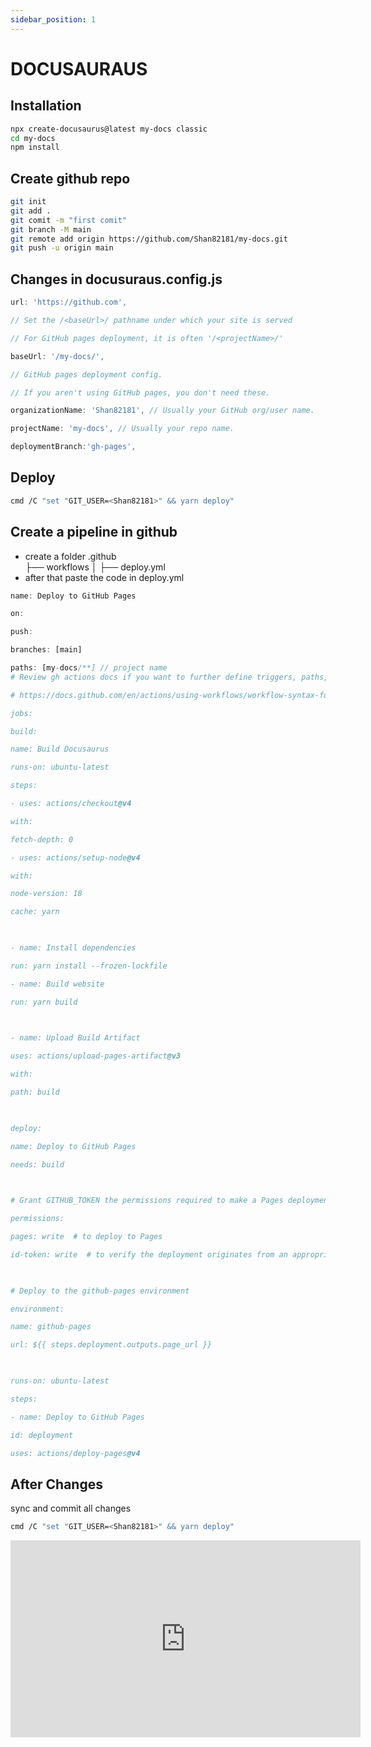 ```yaml
---
sidebar_position: 1
---
```


# DOCUSAURAUS



##   Installation 

```bash
npx create-docusaurus@latest my-docs classic
cd my-docs
npm install
```

## Create github repo

```bash
git init
git add .
git comit -m "first comit"
git branch -M main
git remote add origin https://github.com/Shan82181/my-docs.git
git push -u origin main
```
## Changes in docusuraus.config.js
```jsx
url: 'https://github.com',

// Set the /<baseUrl>/ pathname under which your site is served

// For GitHub pages deployment, it is often '/<projectName>/'

baseUrl: '/my-docs/',

// GitHub pages deployment config.

// If you aren't using GitHub pages, you don't need these.

organizationName: 'Shan82181', // Usually your GitHub org/user name.

projectName: 'my-docs', // Usually your repo name.

deploymentBranch:'gh-pages',
```
## Deploy

```bash
cmd /C "set "GIT_USER=<Shan82181>" && yarn deploy"
```

## Create a pipeline in github 

- create a folder 
.github  
├── workflows
│ ├── deploy.yml
- after that paste the code in deploy.yml
```jsx
name: Deploy to GitHub Pages

on:

push:

branches: [main]

paths: [my-docs/**] // project name
# Review gh actions docs if you want to further define triggers, paths, etc

# https://docs.github.com/en/actions/using-workflows/workflow-syntax-for-github-actions#on

jobs:

build:

name: Build Docusaurus

runs-on: ubuntu-latest

steps:

- uses: actions/checkout@v4

with:

fetch-depth: 0

- uses: actions/setup-node@v4

with:

node-version: 18

cache: yarn

  

- name: Install dependencies

run: yarn install --frozen-lockfile

- name: Build website

run: yarn build

  

- name: Upload Build Artifact

uses: actions/upload-pages-artifact@v3

with:

path: build

  

deploy:

name: Deploy to GitHub Pages

needs: build

  

# Grant GITHUB_TOKEN the permissions required to make a Pages deployment

permissions:

pages: write  # to deploy to Pages

id-token: write  # to verify the deployment originates from an appropriate source

  

# Deploy to the github-pages environment

environment:

name: github-pages

url: ${{ steps.deployment.outputs.page_url }}

  

runs-on: ubuntu-latest

steps:

- name: Deploy to GitHub Pages

id: deployment

uses: actions/deploy-pages@v4
```

## After Changes

sync and commit all changes
```bash
cmd /C "set "GIT_USER=<Shan82181>" && yarn deploy"
```

<iframe width="560" height="315" src="https://www.youtube.com/embed/9iVNf0T09dE?si=oeARjeGddjSBu6V3" title="YouTube video player" frameborder="0" allow="accelerometer; autoplay; clipboard-write; encrypted-media; gyroscope; picture-in-picture; web-share" referrerpolicy="strict-origin-when-cross-origin" allowfullscreen></iframe>
